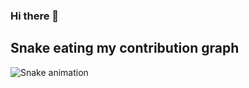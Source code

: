 ### Hi there 👋


<!-- **Muxammadaziz04/Muxammadaziz04** is a ✨ _special_ ✨ repository because its `README.md` (this file) appears on your GitHub profile.

Here are some ideas to get you started:

- 🔭 I’m currently working on ...
- 🌱 I’m currently learning ...
- 👯 I’m looking to collaborate on ...
- 🤔 I’m looking for help with ...
- 💬 Ask me about ...
- 📫 How to reach me: ...
- 😄 Pronouns: ...
- ⚡ Fun fact: ... -->


## Snake eating my contribution graph
![Snake animation](https://github.com/Muxammadaziz04/Muxammadaziz04/blob/output/github-contribution-grid-snake.gif)
